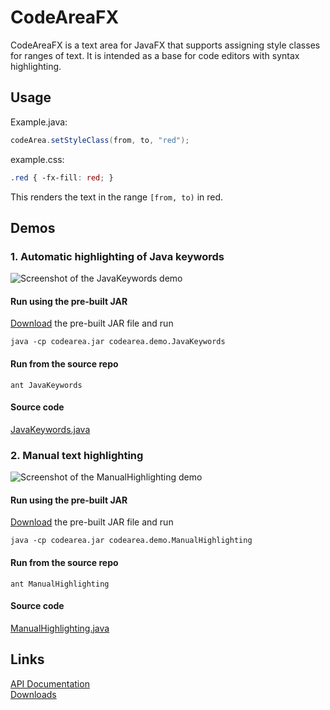 CodeAreaFX
==========

CodeAreaFX is a text area for JavaFX that supports assigning style classes for ranges of text. It is intended as a base for code editors with syntax highlighting.


Usage
-----

Example.java:

```java
codeArea.setStyleClass(from, to, "red");
```

example.css:

```css
.red { -fx-fill: red; }
```

This renders the text in the range `[from, to)` in red.


Demos
-----

### 1. Automatic highlighting of Java keywords

![Screenshot of the JavaKeywords demo](https://googledrive.com/host/0B4a5AnNnZhkbYlVlbVprYnhPdVk/java-keywords.png)

#### Run using the pre-built JAR

[Download](https://googledrive.com/host/0B4a5AnNnZhkbZ3dRam5ONHJGOHM/downloads/) the pre-built JAR file and run

    java -cp codearea.jar codearea.demo.JavaKeywords

#### Run from the source repo

    ant JavaKeywords

#### Source code

[JavaKeywords.java](https://github.com/TomasMikula/CodeAreaFX/blob/master/src/demo/codearea/demo/JavaKeywords.java)


### 2. Manual text highlighting

![Screenshot of the ManualHighlighting demo](https://googledrive.com/host/0B4a5AnNnZhkbYlVlbVprYnhPdVk/manual-highlighting.png)

#### Run using the pre-built JAR
[Download](https://googledrive.com/host/0B4a5AnNnZhkbZ3dRam5ONHJGOHM/downloads/) the pre-built JAR file and run

    java -cp codearea.jar codearea.demo.ManualHighlighting

#### Run from the source repo

    ant ManualHighlighting

#### Source code

[ManualHighlighting.java](https://github.com/TomasMikula/CodeAreaFX/blob/master/src/demo/codearea/demo/ManualHighlighting.java)


Links
-----

[API Documentation](http://tomasmikula.github.io/CodeAreaFX/)  
[Downloads](https://googledrive.com/host/0B4a5AnNnZhkbZ3dRam5ONHJGOHM/downloads/)
